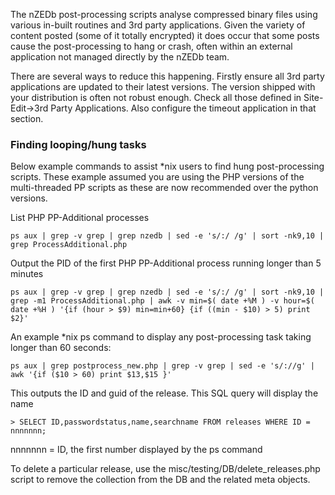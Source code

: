 The nZEDb post-processing scripts analyse compressed binary files using various in-built routines and 3rd party applications. Given the variety of content posted (some of it totally encrypted) it does occur that some posts cause the post-processing to hang or crash, often within an external application not managed directly by the nZEDb team.

There are several ways to reduce this happening. Firstly ensure all 3rd party applications are updated to their latest versions. The version shipped with your distribution is often not robust enough. Check all those defined in Site-Edit->3rd Party Applications. Also configure the timeout application in that section.

### Finding looping/hung tasks


Below example commands to assist *nix users to find hung post-processing scripts. These example assumed you are using the PHP versions of the multi-threaded PP scripts as these are now recommended over the python versions.

List PHP PP-Additional processes
```
ps aux | grep -v grep | grep nzedb | sed -e 's/:/ /g' | sort -nk9,10 | grep ProcessAdditional.php
```

Output the PID of the first PHP PP-Additional process running longer than 5 minutes
```
ps aux | grep -v grep | grep nzedb | sed -e 's/:/ /g' | sort -nk9,10 | grep -m1 ProcessAdditional.php | awk -v min=$( date +%M ) -v hour=$( date +%H ) '{if (hour > $9) min=min+60} {if ((min - $10) > 5) print $2}'
```




An example *nix ps command to display any post-processing task taking longer than 60 seconds:
```
ps aux | grep postprocess_new.php | grep -v grep | sed -e 's/://g' | awk '{if ($10 > 60) print $13,$15 }'
```

This outputs the ID and guid of the release. This SQL query will display the name
```
> SELECT ID,passwordstatus,name,searchname FROM releases WHERE ID = nnnnnnn;
```
nnnnnnn = ID, the first number displayed by the ps command

To delete a particular release, use the misc/testing/DB/delete_releases.php script to remove the collection from the DB and the related meta objects.
